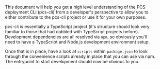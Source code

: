 This document will help you get a high level understanding of the PCS deployment CLI (pcs-cli) from a developer's perspective to allow you to either contribute to the pcs-cli project or use it for your own purposes.

pcs-cli is essentially a TypeScript project (it's structure should look very familiar to those that had dabbled with TypeScript projects before). Development dependencies are all resolved via `npm`, so obviously you'll need to have a TypeScript and Node.js development environment setup.

Once that is in place, have a look at `scripts` within `package.json` to look through the convenience  scripts already in place that you can use via npm. The entrypoint to start development should now be obvious to you.
